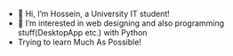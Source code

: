- 👋 Hi, I’m Hossein, a University IT student!
- 👀 I’m interested in web designing and also programming stuff(DesktopApp etc.) with Python
- Trying to learn Much As Possible!
<!---
abnos5525/abnos5525 is a ✨ special ✨ repository because its `README.md` (this file) appears on your GitHub profile.
You can click the Preview link to take a look at your changes.
--->

